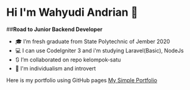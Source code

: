 # Hi I'm Wahyudi Andrian 👋
##**Road to Junior Backend Developer**
- 🎓 I’m fresh graduate from State Polytechnic of Jember 2020
- 💻 I can use CodeIgniter 3 and i'm studying Laravel(Basic), NodeJs
- 🔃 I’m collaborated on repo kelompok-satu
- 👦 I'm individualism and introvert

Here is my portfolio using GitHub pages
[My Simple Portfolio](http://whydandrian.github.io/)
<!--
**Whydandrian/Whydandrian** is a ✨ _special_ ✨ repository because its `README.md` (this file) appears on your GitHub profile.

- 🔭 I’m fresh graduate from State Polytechnic of Jember 2020
- 🌱 I’m currently learning ...
- 👯 I’m collaborated on repo kelompok-satu
- ⚡ I'm individualism and introvert

Here is my simple portfolio using GitHub pages
[My Simple Portfolio](http://whydandrian.github.io/)
-->
